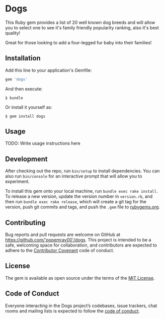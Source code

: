 # Dogs

This Ruby gem provides a list of 20 well known dog breeds and will allow you to select one to see it's family friendly popularity ranking, also it's best quality!

Great for those looking to add a four-legged fur baby into their families!


## Installation

Add this line to your application's Gemfile:

```ruby
gem 'dogs'
```

And then execute:

    $ bundle

Or install it yourself as:

    $ gem install dogs

## Usage

TODO: Write usage instructions here

## Development

After checking out the repo, run `bin/setup` to install dependencies. You can also run `bin/console` for an interactive prompt that will allow you to experiment.

To install this gem onto your local machine, run `bundle exec rake install`. To release a new version, update the version number in `version.rb`, and then run `bundle exec rake release`, which will create a git tag for the version, push git commits and tags, and push the `.gem` file to [rubygems.org](https://rubygems.org).

## Contributing

Bug reports and pull requests are welcome on GitHub at https://github.com/'popemray00'/dogs. This project is intended to be a safe, welcoming space for collaboration, and contributors are expected to adhere to the [Contributor Covenant](http://contributor-covenant.org) code of conduct.

## License

The gem is available as open source under the terms of the [MIT License](https://opensource.org/licenses/MIT).

## Code of Conduct

Everyone interacting in the Dogs project’s codebases, issue trackers, chat rooms and mailing lists is expected to follow the [code of conduct](https://github.com/'popemray00'/dogs/blob/master/CODE_OF_CONDUCT.md).
